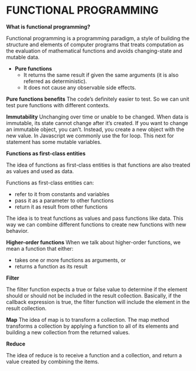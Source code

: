 # FUNCTIONAL PROGRAMMING
**What is functional programming?**

Functional programming is a programming paradigm, a style of building the structure and elements of computer programs that treats computation as the evaluation of mathematical functions and avoids changing-state and mutable data. 

- **Pure functions** 
  - It returns the same result if given the same arguments (it is also referred as deterministic).
  - It does not cause any observable side effects.

**Pure functions benefits**
The code’s definitely easier to test. So we can unit test pure functions with different contexts.

**Immutability**
Unchanging over time or unable to be changed. When data is immutable, its state cannot change after it’s created. If you want to change an immutable object, you can’t. Instead, you create a new object with the new value. In Javascript we commonly use the for loop. This next for statement has some mutable variables. 

**Functions as first-class entities**

The idea of functions as first-class entities is that functions are also treated as values and used as data.

Functions as first-class entities can:
- refer to it from constants and variables
- pass it as a parameter to other functions
- return it as result from other functions

The idea is to treat functions as values and pass functions like data. This way we can combine different functions to create new functions with new behavior.

**Higher-order functions**
When we talk about higher-order functions, we mean a function that either:
- takes one or more functions as arguments, or
- returns a function as its result

**Filter**

The filter function expects a true or false value to determine if the element should or should not be included in the result collection. Basically, if the callback expression is true, the filter function will include the element in the result collection.

**Map**
The idea of map is to transform a collection. The map method transforms a collection by applying a function to all of its elements and building a new collection from the returned values.

**Reduce**

The idea of reduce is to receive a function and a collection, and return a value created by combining the items.


